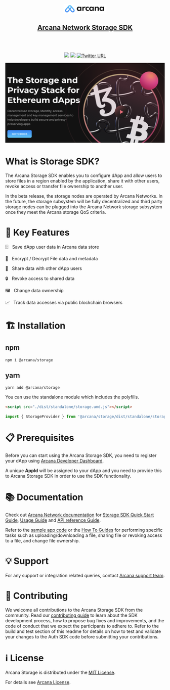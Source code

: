 <p align="center">
<a href="#start"><img height="30rem" src="https://raw.githubusercontent.com/arcana-network/branding/main/an_logo_light_temp.png"/></a>
<h2 align="center"> <a href="https://arcana.network/">Arcana Network Storage SDK </a></h2>
</p>
<br>
<p id="banner" align="center">
<br>
<a title="MIT License" href="https://github.com/arcana-network/license/blob/main/LICENSE.md"><img src="https://img.shields.io/badge/license-MIT-blue"/></a>
<a title="Beta release" href="https://github.com/arcana-network/storage/releases"><img src="https://img.shields.io/github/v/release/arcana-network/storage?style=flat-square&color=28A745"/></a>
<a title="Twitter" href="https://twitter.com/ArcanaNetwork"><img alt="Twitter URL" src="https://img.shields.io/twitter/url?style=social&url=https%3A%2F%2Ftwitter.com%2FArcanaNetwork"/></a>
</p><p id="start" align="center">
<a href="https://docs.beta.arcana.network/"><img src="https://raw.githubusercontent.com/arcana-network/branding/main/an_banner_temp.png" alt="Arcana Storage SDK"/></a>
</p>

# What is Storage SDK?

The Arcana Storage SDK enables you to configure dApp and allow users to store files in a region enabled by the application, share it with other users, revoke access or transfer file ownership to another user.

In the beta release, the storage nodes are operated by Arcana Networks. In the future, the storage subsystem will be fully decentralized and third party storage nodes can be plugged into the Arcana Network storage subsystem once they meet the Arcana storage QoS criteria.

# 💪 Key Features

<p>🗄️ &nbsp; Save dApp user data in Arcana data store</p>
<p>🧩 &nbsp; Encrypt / Decrypt File data and metadata</p>
<p>📂 &nbsp; Share data with other dApp users</p>
<p>🔒 &nbsp; Revoke access to shared data</p>
<p>🖼️ &nbsp; Change data ownership</p>
<p>📈 &nbsp; Track data accesses via public blockchain browsers</p>

# 🏗️ Installation

## npm

```shell
npm i @arcana/storage
```

## yarn

```shell
yarn add @arcana/storage
```

You can use the standalone module which includes the polyfills.

```html
<script src="./dist/standalone/storage.umd.js"></script>
```

```js
import { StorageProvider } from '@arcana/storage/dist/standalone/storage.umd';
```

# 📋 Prerequisites

Before you can start using the Arcana Storage SDK, you need to register your dApp using [Arcana Developer Dashboard](https://dashboard.beta.arcana.network/).

A unique **AppId** will be assigned to your dApp and you need to provide this to Arcana Storage SDK in order to use the SDK functionality.

# 📚 Documentation

Check out [Arcana Network documentation](https://docs.beta.arcana.network/) for [Storage SDK Quick Start Guide](https://docs.beta.arcana.network/docs/stgsdk_qs), [Usage Guide](https://docs.beta.arcana.network/docs/stgsdk_usage) and [API reference Guide](https://docs.beta.arcana.network/docs/stg_ref).

Refer to the [sample app code](https://docs.beta.arcana.network/docs/demo-app) or the [How To Guides](https://docs.beta.arcana.network/docs/config_dapp) for performing specific tasks such as uploading/downloading a file, sharing file or revoking access to a file, and change file ownership.

# 💡 Support

For any support or integration related queries, contact [Arcana support team](mailto:support@arcana.network).

# 🤝 Contributing

We welcome all contributions to the Arcana Storage SDK from the community. Read our [contributing guide](https://github.com/arcana-network/license/blob/main/CONTRIBUTING.md) to learn about the SDK development process, how to propose bug fixes and improvements, and the code of conduct that we expect the participants to adhere to. Refer to the build and test section of this readme for details on how to test and validate your changes to the Auth SDK code before submitting your contributions.

# ℹ️ License

Arcana Storage is distributed under the [MIT License](https://fossa.com/blog/open-source-licenses-101-mit-license/).

For details see [Arcana License](https://github.com/arcana-network/license/blob/main/LICENSE.md).
